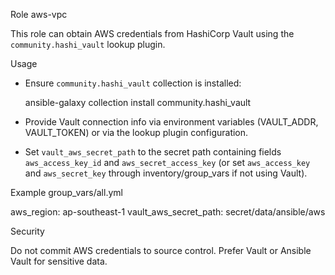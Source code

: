 Role aws-vpc

This role can obtain AWS credentials from HashiCorp Vault using the
`community.hashi_vault` lookup plugin.

Usage

- Ensure `community.hashi_vault` collection is installed:

  ansible-galaxy collection install community.hashi_vault

- Provide Vault connection info via environment variables (VAULT_ADDR, VAULT_TOKEN)
  or via the lookup plugin configuration.

- Set `vault_aws_secret_path` to the secret path containing fields
  `aws_access_key_id` and `aws_secret_access_key` (or set `aws_access_key`
  and `aws_secret_key` through inventory/group_vars if not using Vault).

Example group_vars/all.yml

aws_region: ap-southeast-1
vault_aws_secret_path: secret/data/ansible/aws

Security

Do not commit AWS credentials to source control. Prefer Vault or Ansible Vault for
sensitive data.
